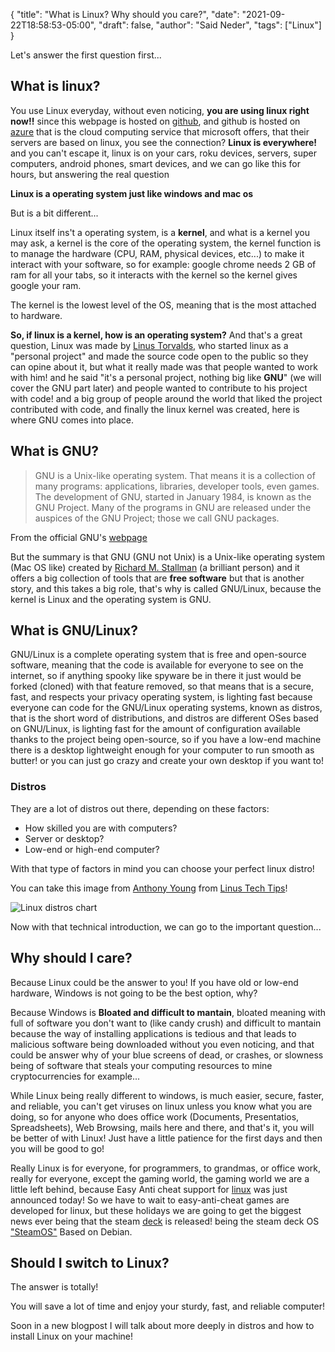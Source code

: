{
  "title": "What is Linux? Why should you care?",
  "date": "2021-09-22T18:58:53-05:00",
  "draft": false,
  "author": "Said Neder",
  "tags": ["Linux"]
}

Let's answer the first question first...

## What is linux?

You use Linux everyday, without even noticing, **you are using linux right now!!** since this
webpage is hosted on [github](https://github.com/), and github is hosted on [azure](https://azure.microsoft.com/en-us/)
that is the cloud computing service that microsoft offers, that their servers are based on linux, you see the connection?
**Linux is everywhere!** and you can't escape it, linux is on your cars, roku devices, servers, super computers,
android phones, smart devices, and we can go like this for hours, but answering the real question

**Linux is a operating system just like windows and mac os**

But is a bit different...

Linux itself ins't a operating system, is a **kernel**, and what is a kernel you may ask,
a kernel is the core of the operating system, the kernel function is to manage the hardware
(CPU, RAM, physical devices, etc...) to make it interact with your software, so for example:
google chrome needs 2 GB of ram for all your tabs, so it interacts with the kernel so the kernel gives
google your ram.

The kernel is the lowest level of the OS, meaning that is the most attached to hardware.

**So, if linux is a kernel, how is an operating system?**
And that's a great question, Linux was made by [Linus Torvalds](https://en.wikipedia.org/wiki/Linus_Torvalds), who
started linux as a "personal project" and made the source code open to the public so they can opine about it,
but what it really made was that people wanted to work with him! and he said "it's a personal project, nothing big like **GNU**"
(we will cover the GNU part later) and people wanted to contribute to his project with code! and a big group of people around the world
that liked the project contributed with code, and finally the linux kernel was created, here is where GNU comes into place.

## What is GNU?

> GNU is a Unix-like operating system. That means it is a collection of many programs: applications, libraries, developer tools, even games. The development of GNU, started in January 1984, is known as the GNU Project. Many of the programs in GNU are released under the auspices of the GNU Project; those we call GNU packages.

From the official GNU's [webpage](https://www.gnu.org/home.en.html)

But the summary is that GNU (GNU not Unix) is a Unix-like operating system (Mac OS like) created by [Richard M. Stallman](https://en.wikipedia.org/wiki/Richard_Stallman) (a brilliant person) and it offers a big collection of
tools that are **free software** but that is another story, and this takes a big role, that's why is called GNU/Linux,
because the kernel is Linux and the operating system is GNU.

## What is GNU/Linux?

GNU/Linux is a complete operating system that is free and open-source software, meaning that the code is available for everyone
to see on the internet, so if anything spooky like spyware be in there it just would be forked (cloned) with that feature removed,
so that means that is a secure, fast, and respects your privacy operating system, is lighting fast because everyone can code for the GNU/Linux
operating systems, known as distros, that is the short word of distributions, and distros are different OSes based on GNU/Linux, is lighting fast
for the amount of configuration available thanks to the project being open-source, so if you have a low-end machine there is a desktop lightweight enough
for your computer to run smooth as butter! or you can just go crazy and create your own desktop if you want to!

### Distros

They are a lot of distros out there, depending on these factors:

-   How skilled you are with computers?
-   Server or desktop?
-   Low-end or high-end computer?

With that type of factors in mind you can choose your perfect linux distro!

You can take this image from [Anthony Young](https://twitter.com/anjyoun?lang=en) from [Linus Tech Tips](https://www.youtube.com/c/LinusTechTips)!

![Linux distros chart](https://i.redd.it/ps4v1vipfyc71.png)

Now with that technical introduction, we can go to the important question...

## Why should I care?

Because Linux could be the answer to you! If you have old or low-end hardware, Windows is not going to be the best option,
why?

Because Windows is **Bloated and difficult to mantain**, bloated meaning with full of software you don't want to (like candy crush)
and difficult to mantain because the way of installing applications is tedious and that leads to malicious software being downloaded
without you even noticing, and that could be answer why of your blue screens of dead, or crashes, or slowness being of software that steals
your computing resources to mine cryptocurrencies for example...

While Linux being really different to windows, is much easier, secure, faster, and reliable, you can't get viruses on linux unless you know
what you are doing, so for anyone who does office work (Documents, Presentatios, Spreadsheets), Web Browsing, mails here and there, and that's it,
you will be better of with Linux! Just have a little patience for the first days and then you will be good to go!

Really Linux is for everyone, for programmers, to grandmas, or office work, really for everyone, except the gaming world,
the gaming world we are a little left behind, because Easy Anti cheat support for [linux](https://dev.epicgames.com/en-US/news/epic-online-services-launches-anti-cheat-support-for-linux-mac-and-steam-deck) was just announced today!
So we have to wait to easy-anti-cheat games are developed for linux, but these holidays we are going to get the biggest news ever being that the steam [deck](https://store.steampowered.com/steamdeck) is released!
being the steam deck OS ["SteamOS"](https://store.steampowered.com/steamos/) Based on Debian.

## Should I switch to Linux?

The answer is totally!

You will save a lot of time and enjoy your sturdy, fast, and reliable computer!

Soon in a new blogpost I will talk about more deeply in distros and how to install Linux on your machine!
